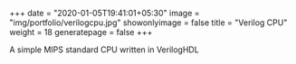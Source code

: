 +++
date = "2020-01-05T19:41:01+05:30"
image = "img/portfolio/verilogcpu.jpg"
showonlyimage = false
title = "Verilog CPU"
weight = 18
generatepage = false
+++

A simple MIPS standard CPU written in VerilogHDL

